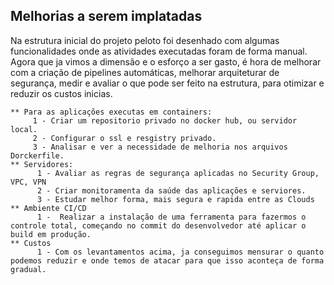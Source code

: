 ## Melhorias a serem implatadas

Na estrutura inicial do projeto peloto foi desenhado com algumas funcionalidades onde as atividades executadas foram de forma manual.
Agora que ja vimos a dimensão e o esforço a ser gasto, é hora de melhorar com a criação de pipelines automáticas, melhorar arquiteturar de segurança,
  medir e avaliar o que pode ser feito na estrutura, para otimizar e reduzir os custos inicias.
```
** Para as aplicações executas em containers:
     1 - Criar um repositorio privado no docker hub, ou servidor local.
     2 - Configurar o ssl e resgistry privado.
     3 - Analisar e ver a necessidade de melhoria nos arquivos Dorckerfile.
** Servidores:
      1 - Avaliar as regras de segurança aplicadas no Security Group, VPC, VPN
      2 - Criar monitoramenta da saúde das aplicações e serviores.
      3 - Estudar melhor forma, mais segura e rapida entre as Clouds
** Ambiente CI/CD
      1 -  Realizar a instalação de uma ferramenta para fazermos o controle total, começando no commit do desenvolvedor até aplicar o build em produção.
** Custos
      1 - Com os levantamentos acima, ja conseguimos mensurar o quanto podemos reduzir e onde temos de atacar para que isso aconteça de forma gradual.
```
